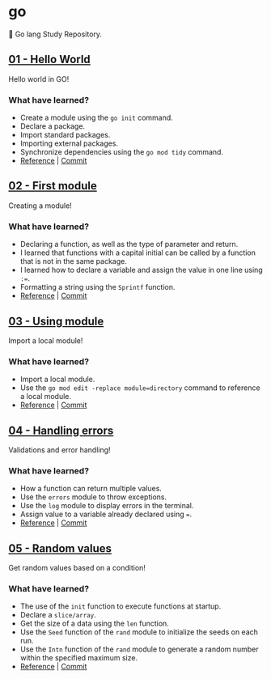 # go

🐨 Go lang Study Repository.

## [01 - Hello World](https://github.com/koffelab/go/tree/main/hello)

Hello world in GO!

### What have learned?

- Create a module using the `go init` command.
- Declare a package.
- Import standard packages.
- Importing external packages.
- Synchronize dependencies using the `go mod tidy` command.
- [Reference](https://go.dev/doc/tutorial/getting-started) | [Commit](https://github.com/klaby/go/commit/812b96bf8aa4c0d41e88b5f6e05fee54cabf6431)

## [02 - First module](https://github.com/koffelab/go/tree/main/greetings)

Creating a module!

### What have learned?

- Declaring a function, as well as the type of parameter and return.
- I learned that functions with a capital initial can be called by a function that is not in the same package.
- I learned how to declare a variable and assign the value in one line using `:=`.
- Formatting a string using the `Sprintf` function.
- [Reference](https://go.dev/doc/tutorial/create-module) | [Commit](https://github.com/klaby/go/commit/751aab00017996da2366dbe6feb64b5e00dcb28b)

## [03 - Using module](https://github.com/koffelab/go/tree/main/hello-named)

Import a local module!

### What have learned?

- Import a local module.
- Use the `go mod edit -replace module=directory` command to reference a local module.
- [Reference](https://go.dev/doc/tutorial/call-module-code) | [Commit](https://github.com/klaby/go/commit/7c57b0b3a55113df24a4e1f457ef5730826dfdb4)

## [04 - Handling errors](https://github.com/koffelab/go/tree/main/hello-named)

Validations and error handling!

### What have learned?

- How a function can return multiple values.
- Use the `errors` module to throw exceptions.
- Use the `log` module to display errors in the terminal.
- Assign value to a variable already declared using `=`.
- [Reference](https://go.dev/doc/tutorial/handle-errors) | [Commit](https://github.com/klaby/go/commit/694badb1dd2c5f6adc0e0be4b7c1a9a3153eabbe)

## [05 - Random values](https://github.com/koffelab/go/tree/main/hello-named)

Get random values based on a condition!

### What have learned?

- The use of the `init` function to execute functions at startup.
- Declare a `slice/array`.
- Get the size of a data using the `len` function.
- Use the `Seed` function of the `rand` module to initialize the seeds on each run.
- Use the `Intn` function of the `rand` module to generate a random number within the specified maximum size.
- [Reference](https://go.dev/doc/tutorial/random-greeting) | [Commit](https://github.com/klaby/go/commit/65fb916c7b962cac13a8e950569bbbb95b7399ab)
